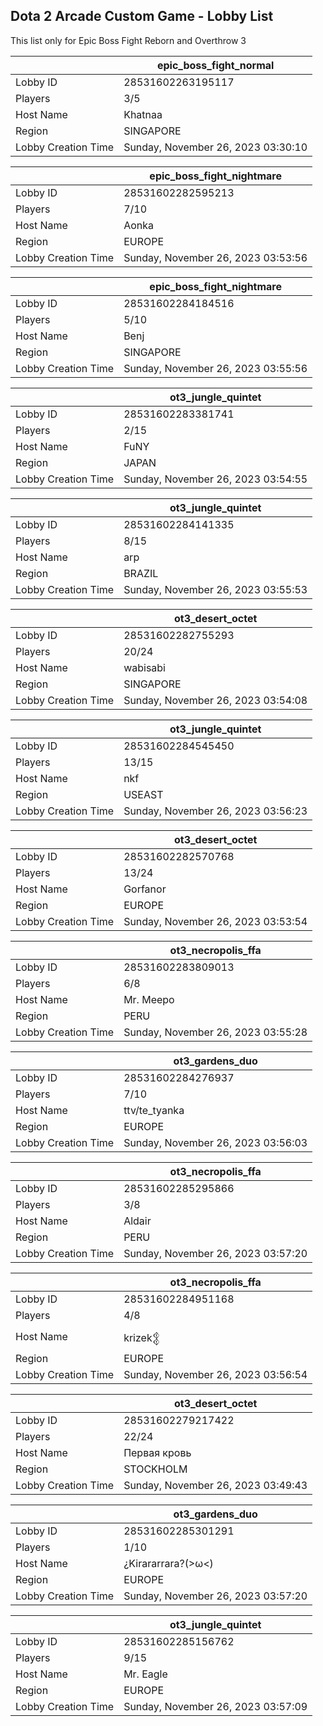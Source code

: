 ## Dota 2 Arcade Custom Game - Lobby List

This list only for Epic Boss Fight Reborn and Overthrow 3

|  | epic_boss_fight_normal |
| ------ | ------ |
| Lobby ID | 28531602263195117 |
| Players | 3/5 |
| Host Name | Khatnaa |
| Region | SINGAPORE |
| Lobby Creation Time | Sunday, November 26, 2023 03:30:10 |


|  | epic_boss_fight_nightmare |
| ------ | ------ |
| Lobby ID | 28531602282595213 |
| Players | 7/10 |
| Host Name | Aonka |
| Region | EUROPE |
| Lobby Creation Time | Sunday, November 26, 2023 03:53:56 |


|  | epic_boss_fight_nightmare |
| ------ | ------ |
| Lobby ID | 28531602284184516 |
| Players | 5/10 |
| Host Name | Benj |
| Region | SINGAPORE |
| Lobby Creation Time | Sunday, November 26, 2023 03:55:56 |


|  | ot3_jungle_quintet |
| ------ | ------ |
| Lobby ID | 28531602283381741 |
| Players | 2/15 |
| Host Name | FuNY |
| Region | JAPAN |
| Lobby Creation Time | Sunday, November 26, 2023 03:54:55 |


|  | ot3_jungle_quintet |
| ------ | ------ |
| Lobby ID | 28531602284141335 |
| Players | 8/15 |
| Host Name | arp |
| Region | BRAZIL |
| Lobby Creation Time | Sunday, November 26, 2023 03:55:53 |


|  | ot3_desert_octet |
| ------ | ------ |
| Lobby ID | 28531602282755293 |
| Players | 20/24 |
| Host Name | wabisabi |
| Region | SINGAPORE |
| Lobby Creation Time | Sunday, November 26, 2023 03:54:08 |


|  | ot3_jungle_quintet |
| ------ | ------ |
| Lobby ID | 28531602284545450 |
| Players | 13/15 |
| Host Name | nkf |
| Region | USEAST |
| Lobby Creation Time | Sunday, November 26, 2023 03:56:23 |


|  | ot3_desert_octet |
| ------ | ------ |
| Lobby ID | 28531602282570768 |
| Players | 13/24 |
| Host Name | Gorfanor |
| Region | EUROPE |
| Lobby Creation Time | Sunday, November 26, 2023 03:53:54 |


|  | ot3_necropolis_ffa |
| ------ | ------ |
| Lobby ID | 28531602283809013 |
| Players | 6/8 |
| Host Name | Mr. Meepo |
| Region | PERU |
| Lobby Creation Time | Sunday, November 26, 2023 03:55:28 |


|  | ot3_gardens_duo |
| ------ | ------ |
| Lobby ID | 28531602284276937 |
| Players | 7/10 |
| Host Name | ttv/te_tyanka |
| Region | EUROPE |
| Lobby Creation Time | Sunday, November 26, 2023 03:56:03 |


|  | ot3_necropolis_ffa |
| ------ | ------ |
| Lobby ID | 28531602285295866 |
| Players | 3/8 |
| Host Name | Aldair |
| Region | PERU |
| Lobby Creation Time | Sunday, November 26, 2023 03:57:20 |


|  | ot3_necropolis_ffa |
| ------ | ------ |
| Lobby ID | 28531602284951168 |
| Players | 4/8 |
| Host Name | krizek𒉭 |
| Region | EUROPE |
| Lobby Creation Time | Sunday, November 26, 2023 03:56:54 |


|  | ot3_desert_octet |
| ------ | ------ |
| Lobby ID | 28531602279217422 |
| Players | 22/24 |
| Host Name | Первая кровь |
| Region | STOCKHOLM |
| Lobby Creation Time | Sunday, November 26, 2023 03:49:43 |


|  | ot3_gardens_duo |
| ------ | ------ |
| Lobby ID | 28531602285301291 |
| Players | 1/10 |
| Host Name | ¿Kirararrara?(>ω<) |
| Region | EUROPE |
| Lobby Creation Time | Sunday, November 26, 2023 03:57:20 |


|  | ot3_jungle_quintet |
| ------ | ------ |
| Lobby ID | 28531602285156762 |
| Players | 9/15 |
| Host Name | Mr. Eagle |
| Region | EUROPE |
| Lobby Creation Time | Sunday, November 26, 2023 03:57:09 |


